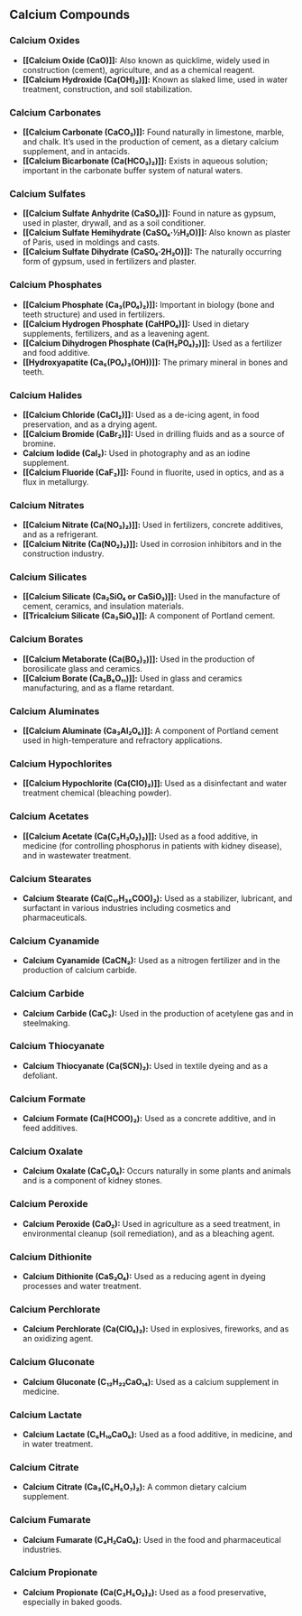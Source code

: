 ## Calcium Compounds

### Calcium Oxides
* **[[Calcium Oxide (CaO)]]:** Also known as quicklime, widely used in construction (cement), agriculture, and as a chemical reagent.
* **[[Calcium Hydroxide (Ca(OH)₂)]]:** Known as slaked lime, used in water treatment, construction, and soil stabilization.

### Calcium Carbonates
* **[[Calcium Carbonate (CaCO₃)]]:** Found naturally in limestone, marble, and chalk. It’s used in the production of cement, as a dietary calcium supplement, and in antacids.
* **[[Calcium Bicarbonate (Ca(HCO₃)₂)]]:** Exists in aqueous solution; important in the carbonate buffer system of natural waters.

### Calcium Sulfates
* **[[Calcium Sulfate Anhydrite (CaSO₄)]]:** Found in nature as gypsum, used in plaster, drywall, and as a soil conditioner.
* **[[Calcium Sulfate Hemihydrate (CaSO₄·½H₂O)]]:** Also known as plaster of Paris, used in moldings and casts.
* **[[Calcium Sulfate Dihydrate (CaSO₄·2H₂O)]]:** The naturally occurring form of gypsum, used in fertilizers and plaster.

### Calcium Phosphates
* **[[Calcium Phosphate (Ca₃(PO₄)₂)]]:** Important in biology (bone and teeth structure) and used in fertilizers.
* **[[Calcium Hydrogen Phosphate (CaHPO₄)]]:** Used in dietary supplements, fertilizers, and as a leavening agent.
* **[[Calcium Dihydrogen Phosphate (Ca(H₂PO₄)₂)]]:** Used as a fertilizer and food additive.
* **[[Hydroxyapatite (Ca₅(PO₄)₃(OH))]]:** The primary mineral in bones and teeth.

### Calcium Halides
* **[[Calcium Chloride (CaCl₂)]]:** Used as a de-icing agent, in food preservation, and as a drying agent.
* **[[Calcium Bromide (CaBr₂)]]:** Used in drilling fluids and as a source of bromine.
* **Calcium Iodide (CaI₂):** Used in photography and as an iodine supplement.
* **[[Calcium Fluoride (CaF₂)]]:** Found in fluorite, used in optics, and as a flux in metallurgy.

### Calcium Nitrates
* **[[Calcium Nitrate (Ca(NO₃)₂)]]:** Used in fertilizers, concrete additives, and as a refrigerant.
* **[[Calcium Nitrite (Ca(NO₂)₂)]]:** Used in corrosion inhibitors and in the construction industry.

### Calcium Silicates
* **[[Calcium Silicate (Ca₂SiO₄ or CaSiO₃)]]:** Used in the manufacture of cement, ceramics, and insulation materials.
* **[[Tricalcium Silicate (Ca₃SiO₅)]]:** A component of Portland cement.

### Calcium Borates
* **[[Calcium Metaborate (Ca(BO₂)₂)]]:** Used in the production of borosilicate glass and ceramics.
* **[[Calcium Borate (Ca₂B₆O₁₁)]]:** Used in glass and ceramics manufacturing, and as a flame retardant.

### Calcium Aluminates
* **[[Calcium Aluminate (Ca₃Al₂O₆)]]:** A component of Portland cement used in high-temperature and refractory applications.

### Calcium Hypochlorites
* **[[Calcium Hypochlorite (Ca(ClO)₂)]]:** Used as a disinfectant and water treatment chemical (bleaching powder).

### Calcium Acetates
* **[[Calcium Acetate (Ca(C₂H₃O₂)₂)]]:** Used as a food additive, in medicine (for controlling phosphorus in patients with kidney disease), and in wastewater treatment.

### Calcium Stearates
* **Calcium Stearate (Ca(C₁₇H₃₅COO)₂):** Used as a stabilizer, lubricant, and surfactant in various industries including cosmetics and pharmaceuticals.

### Calcium Cyanamide
* **Calcium Cyanamide (CaCN₂):** Used as a nitrogen fertilizer and in the production of calcium carbide.

### Calcium Carbide
* **Calcium Carbide (CaC₂):** Used in the production of acetylene gas and in steelmaking.

### Calcium Thiocyanate
* **Calcium Thiocyanate (Ca(SCN)₂):** Used in textile dyeing and as a defoliant.

### Calcium Formate
* **Calcium Formate (Ca(HCOO)₂):** Used as a concrete additive, and in feed additives.

### Calcium Oxalate
* **Calcium Oxalate (CaC₂O₄):** Occurs naturally in some plants and animals and is a component of kidney stones.

### Calcium Peroxide
* **Calcium Peroxide (CaO₂):** Used in agriculture as a seed treatment, in environmental cleanup (soil remediation), and as a bleaching agent.

### Calcium Dithionite
* **Calcium Dithionite (CaS₂O₄):** Used as a reducing agent in dyeing processes and water treatment.

### Calcium Perchlorate
* **Calcium Perchlorate (Ca(ClO₄)₂):** Used in explosives, fireworks, and as an oxidizing agent.

### Calcium Gluconate
* **Calcium Gluconate (C₁₂H₂₂CaO₁₄):** Used as a calcium supplement in medicine.

### Calcium Lactate
* **Calcium Lactate (C₆H₁₀CaO₆):** Used as a food additive, in medicine, and in water treatment.

### Calcium Citrate
* **Calcium Citrate (Ca₃(C₆H₅O₇)₂):** A common dietary calcium supplement.

### Calcium Fumarate
* **Calcium Fumarate (C₄H₂CaO₄):** Used in the food and pharmaceutical industries.

### Calcium Propionate
* **Calcium Propionate (Ca(C₃H₅O₂)₂):** Used as a food preservative, especially in baked goods.